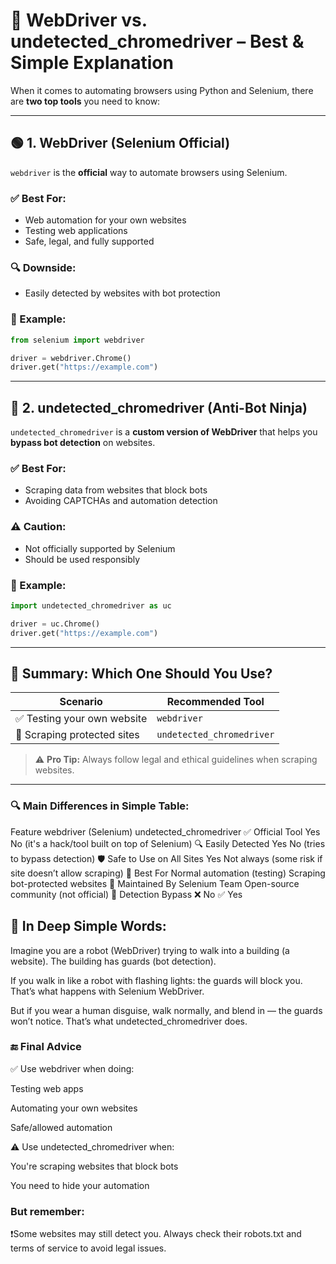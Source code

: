 

# 🤖 WebDriver vs. undetected_chromedriver – Best & Simple Explanation

When it comes to automating browsers using Python and Selenium, there are **two top tools** you need to know:

---

## 🟢 1. WebDriver (Selenium Official)

`webdriver` is the **official** way to automate browsers using Selenium.

### ✅ Best For:
- Web automation for your own websites
- Testing web applications
- Safe, legal, and fully supported

### 🔍 Downside:
- Easily detected by websites with bot protection

### 🚀 Example:
```python
from selenium import webdriver

driver = webdriver.Chrome()
driver.get("https://example.com")
```

---

## 🔵 2. undetected_chromedriver (Anti-Bot Ninja)

`undetected_chromedriver` is a **custom version of WebDriver** that helps you **bypass bot detection** on websites.

### ✅ Best For:
- Scraping data from websites that block bots
- Avoiding CAPTCHAs and automation detection

### ⚠ Caution:
- Not officially supported by Selenium
- Should be used responsibly

### 🚀 Example:
```python
import undetected_chromedriver as uc

driver = uc.Chrome()
driver.get("https://example.com")
```

---

## 🧠 Summary: Which One Should You Use?

| Scenario | Recommended Tool |
|----------|------------------|
| ✅ Testing your own website | `webdriver` |
| 🚨 Scraping protected sites | `undetected_chromedriver` |

> ⚠ **Pro Tip:** Always follow legal and ethical guidelines when scraping websites.

----

### 🔍 Main Differences in Simple Table:

Feature	webdriver (Selenium)	undetected_chromedriver
✅ Official Tool	Yes	No (it's a hack/tool built on top of Selenium)
🔍 Easily Detected	Yes	No (tries to bypass detection)
🛡 Safe to Use on All Sites	Yes	Not always (some risk if site doesn’t allow scraping)
🧠 Best For	Normal automation (testing)	Scraping bot-protected websites
🔧 Maintained By	Selenium Team	Open-source community (not official)
🚨 Detection Bypass	❌ No	✅ Yes

## 🧠 In Deep Simple Words:

Imagine you are a robot (WebDriver) trying to walk into a building (a website). The building has guards (bot detection).

If you walk in like a robot with flashing lights: the guards will block you. That’s what happens with Selenium WebDriver.

But if you wear a human disguise, walk normally, and blend in — the guards won’t notice. That’s what undetected_chromedriver does.

### 🔚 Final Advice

✅ Use webdriver when doing:

Testing web apps

Automating your own websites

Safe/allowed automation

⚠ Use undetected_chromedriver when:

You're scraping websites that block bots

You need to hide your automation

### But remember:

❗Some websites may still detect you. Always check their robots.txt and terms of service to avoid legal issues.

